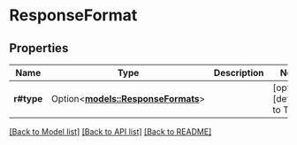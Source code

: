 # ResponseFormat

## Properties

Name | Type | Description | Notes
------------ | ------------- | ------------- | -------------
**r#type** | Option<[**models::ResponseFormats**](ResponseFormats.md)> |  | [optional][default to Text]

[[Back to Model list]](../README.md#documentation-for-models) [[Back to API list]](../README.md#documentation-for-api-endpoints) [[Back to README]](../README.md)


